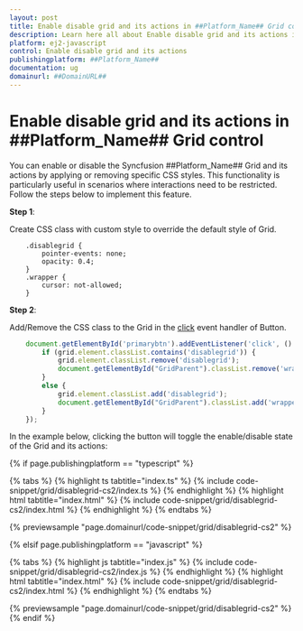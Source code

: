 ```yaml
---
layout: post
title: Enable disable grid and its actions in ##Platform_Name## Grid control | Syncfusion
description: Learn here all about Enable disable grid and its actions in Syncfusion ##Platform_Name## Grid control of Syncfusion Essential JS 2 and more.
platform: ej2-javascript
control: Enable disable grid and its actions 
publishingplatform: ##Platform_Name##
documentation: ug
domainurl: ##DomainURL##
---
```


# Enable disable grid and its actions in ##Platform_Name## Grid control

You can enable or disable the Syncfusion ##Platform_Name## Grid and its actions by applying or removing specific CSS styles. This functionality is particularly useful in scenarios where interactions need to be restricted. Follow the steps below to implement this feature.

**Step 1**:

Create CSS class with custom style to override the default style of Grid.

```
    .disablegrid {
        pointer-events: none;
        opacity: 0.4;
    }
    .wrapper {
        cursor: not-allowed;
    }

```

**Step 2**:

Add/Remove the CSS class to the Grid in the [click](../../api/button#click) event handler of Button.

```ts
    document.getElementById('primarybtn').addEventListener('click', () => {
        if (grid.element.classList.contains('disablegrid')) {
            grid.element.classList.remove('disablegrid');
            document.getElementById("GridParent").classList.remove('wrapper');
        }
        else {
            grid.element.classList.add('disablegrid');
            document.getElementById("GridParent").classList.add('wrapper');
        }
    });

```

In the example below, clicking the button will toggle the enable/disable state of the Grid and its actions:

{% if page.publishingplatform == "typescript" %}

 {% tabs %}
{% highlight ts tabtitle="index.ts" %}
{% include code-snippet/grid/disablegrid-cs2/index.ts %}
{% endhighlight %}
{% highlight html tabtitle="index.html" %}
{% include code-snippet/grid/disablegrid-cs2/index.html %}
{% endhighlight %}
{% endtabs %}
        
{% previewsample "page.domainurl/code-snippet/grid/disablegrid-cs2" %}

{% elsif page.publishingplatform == "javascript" %}

{% tabs %}
{% highlight js tabtitle="index.js" %}
{% include code-snippet/grid/disablegrid-cs2/index.js %}
{% endhighlight %}
{% highlight html tabtitle="index.html" %}
{% include code-snippet/grid/disablegrid-cs2/index.html %}
{% endhighlight %}
{% endtabs %}

{% previewsample "page.domainurl/code-snippet/grid/disablegrid-cs2" %}
{% endif %}